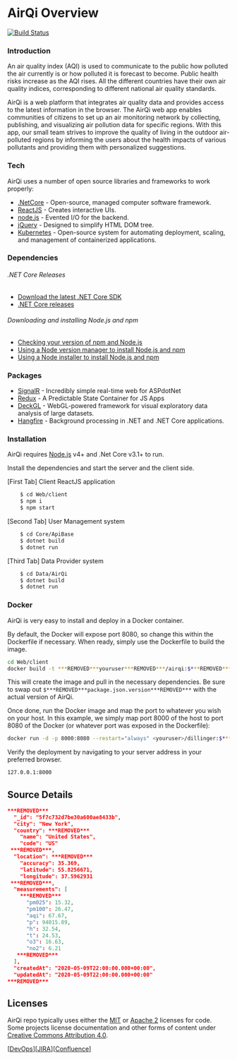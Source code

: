 # AirQi Overview

[![Build Status](https://travis-ci.org/joemccann/dillinger.svg?branch=master)](https://travis-ci.org/joemccann/dillinger)

### Introduction

An air quality index (AQI) is used to communicate to the public how polluted the air currently is or how polluted it is forecast to become. Public health risks increase as the AQI rises. All the different countries have their own air quality indices, corresponding to different national air quality standards. 

AirQi is a web platform that integrates air quality data and provides access to the latest information in the browser. The AirQi web app enables communities of citizens to set up an air monitoring network by collecting, publishing, and visualizing air pollution data for specific regions. With this app, our small team strives to improve the quality of living in the outdoor air-polluted regions by informing the users about the health impacts of various pollutants and providing them with personalized suggestions. 

### Tech

AirQi uses a number of open source libraries and frameworks to work properly:

* [.NetCore] - Open-source, managed computer software framework.  
* [ReactJS] - Creates interactive UIs.
* [node.js] - Evented I/O for the backend.
* [jQuery] - Designed to simplify HTML DOM tree.
* [Kubernetes] - Open-source system for automating deployment, scaling, and management of containerized applications.

### Dependencies

###### .NET Core Releases
* [Download the latest .NET Core SDK](https://dotnet.microsoft.com/download/dotnet/5.0)
* [.NET Core releases](releases.md)

###### Downloading and installing Node.js and npm
* [Checking your version of npm and Node.js](https://docs.npmjs.com/downloading-and-installing-node-js-and-npm)
* [Using a Node version manager to install Node.js and npm](https://docs.npmjs.com/downloading-and-installing-node-js-and-npm)
* [Using a Node installer to install Node.js and npm](https://docs.npmjs.com/downloading-and-installing-node-js-and-npm)

### Packages

* [SignalR] - Incredibly simple real-time web for ASPdotNet
* [Redux] - A Predictable State Container for JS Apps
* [DeckGL] - WebGL-powered framework for visual exploratory data analysis of large datasets.
* [Hangfire] - Background processing in .NET and .NET Core applications.

### Installation

AirQi requires [Node.js](https://nodejs.org/) v4+ and .Net Core v3.1+ to run.

Install the dependencies and start the server and the client side.

[First Tab] Client ReactJS application
```sh
    $ cd Web/client
    $ npm i
    $ npm start
```

[Second Tab] User Management system
```sh
    $ cd Core/ApiBase
    $ dotnet build
    $ dotnet run
```

[Third Tab] Data Provider system
```sh
    $ cd Data/AirQi
    $ dotnet build 
    $ dotnet run
```
### Docker
AirQi is very easy to install and deploy in a Docker container.

By default, the Docker will expose port 8080, so change this within the Dockerfile if necessary. When ready, simply use the Dockerfile to build the image.

```sh
cd Web/client
docker build -t ***REMOVED***youruser***REMOVED***/airqi:$***REMOVED***package.json.version***REMOVED*** .
```
This will create the image and pull in the necessary dependencies. Be sure to swap out `$***REMOVED***package.json.version***REMOVED***` with the actual version of AirQi.

Once done, run the Docker image and map the port to whatever you wish on your host. In this example, we simply map port 8000 of the host to port 8080 of the Docker (or whatever port was exposed in the Dockerfile):

```sh
docker run -d -p 8000:8080 --restart="always" <youruser>/dillinger:$***REMOVED***package.json.version***REMOVED***
```

Verify the deployment by navigating to your server address in your preferred browser.

```sh
127.0.0.1:8000
```
## Source Details

```json
***REMOVED***
  "_id": "5f7c732d7be30a600ae8433b",
  "city": "New York",
  "country": ***REMOVED***
    "name": "United States",
    "code": "US"
 ***REMOVED***,
  "location": ***REMOVED***
    "accuracy": 35.369,
    "latitude": 55.8256671,
    "longitude": 37.5962931
 ***REMOVED***,
  "measurements": [
    ***REMOVED***
      "pm025": 15.32,
      "pm100": 26.47,
      "aqi": 67.67,
      "p": 94015.89,
      "h": 32.54,
      "t": 24.53,
      "o3": 16.63,
      "no2": 6.21
   ***REMOVED***
  ],
  "createdAt": "2020-05-09T22:00:00.000+00:00",
  "updatedAt": "2020-05-09T22:00:00.000+00:00"
***REMOVED***
```

## Licenses
AirQi repo typically uses either the [MIT](LICENSE.TXT) or
[Apache 2](https://www.apache.org/licenses/LICENSE-2.0) licenses for code.
Some projects license documentation and other forms of content under
[Creative Commons Attribution 4.0](https://creativecommons.org/licenses/by/4.0/).




   [.NetCore]: <https://dotnet.microsoft.com/download/dotnet-core>
   [node.js]: <https://nodejs.org>
   [jQuery]: <https://jquery.com>
   [ReactJS]: <https://reactjs.org/>
   [SignalR]: <https://dotnet.microsoft.com/apps/aspnet/signalr>
   [Redux]: <https://redux.js.org/>
   [DeckGL]: <https://deck.gl/>
   [Hangfire]: <https://www.hangfire.io/>
   [Kubernetes]: <https://kubernetes.io/>

[[DevOps](https://dev.azure.com/429937/AirQI%20Project)][[JIRA](https://petarmihaylov.atlassian.net/secure/RapidBoard.jspa?projectKey=AIR&rapidView=1&view=planning.nodetail&atlOrigin=eyJpIjoiYWI1M2M1YWVmMmIyNGJkYmIwYWRiNjFlMGE4NmRlOTYiLCJwIjoiaiJ9)][[Confluence](https://petarmihaylov.atlassian.net/l/c/QEGg4x6G)]

